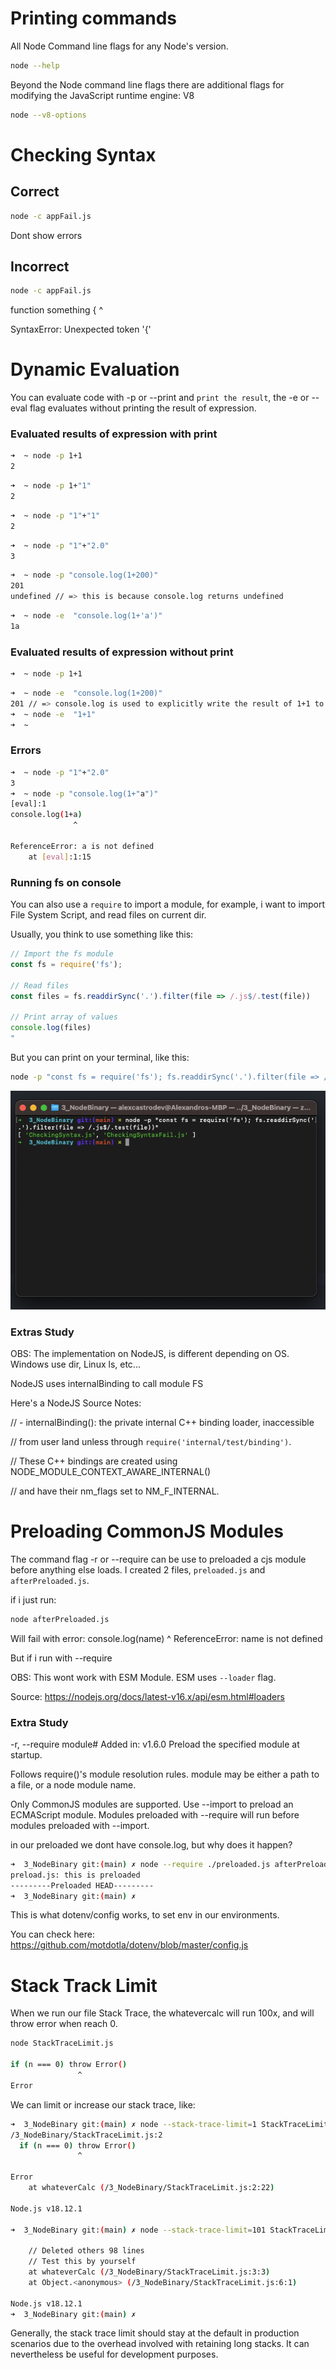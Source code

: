 # Printing commands

All Node Command line flags for any Node's version.

```bash
node --help
```

Beyond the Node command line flags there are additional flags for modifying the JavaScript runtime engine: V8

```bash
node --v8-options
```

# Checking Syntax

## Correct 

```bash
node -c appFail.js
```

Dont show errors


## Incorrect 

```bash
node -c appFail.js
```

function something {
                   ^

SyntaxError: Unexpected token '{'

# Dynamic Evaluation

You can evaluate code with -p or --print and ```print the result```, the -e  or --eval flag evaluates without printing the result of expression.

### Evaluated results of expression with print

```bash
➜  ~ node -p 1+1
2
```

```bash
➜  ~ node -p 1+"1"
2
```

```bash
➜  ~ node -p "1"+"1"
2
```

```bash
➜  ~ node -p "1"+"2.0"
3
```

```bash
➜  ~ node -p "console.log(1+200)" 
201
undefined // => this is because console.log returns undefined
```

```bash
➜  ~ node -e  "console.log(1+'a')"
1a
```


### Evaluated results of expression without print


```bash
➜  ~ node -p 1+1
```

```bash
➜  ~ node -e  "console.log(1+200)"   
201 // => console.log is used to explicitly write the result of 1+1 to the terminal:
➜  ~ node -e  "1+1"               
➜  ~ 
```

### Errors

```bash
➜  ~ node -p "1"+"2.0"
3
➜  ~ node -p "console.log(1+"a")"
[eval]:1
console.log(1+a)
              ^

ReferenceError: a is not defined
    at [eval]:1:15
```

### Running fs on console

You can also use a ```require``` to import a module, for example, i want to import File System Script, and read files on current dir.

Usually, you think to use something like this: 

```javascript
// Import the fs module
const fs = require('fs'); 

// Read files
const files = fs.readdirSync('.').filter(file => /.js$/.test(file))

// Print array of values
console.log(files)
"
```

But you can print on your terminal, like this:

```bash
node -p "const fs = require('fs'); fs.readdirSync('.').filter(file => /.js$/.test(file))"
```

<img src='./readdirSync.png' />


### Extras Study

OBS: The implementation on NodeJS, is different depending on OS.
Windows use dir, Linux ls, etc...

NodeJS uses internalBinding to call module FS

Here's a NodeJS Source Notes: 

// - internalBinding(): the private internal C++ binding loader, inaccessible

//   from user land unless through `require('internal/test/binding')`.

//   These C++ bindings are created using NODE_MODULE_CONTEXT_AWARE_INTERNAL()

//   and have their nm_flags set to NM_F_INTERNAL.


# Preloading CommonJS Modules

The command flag -r or --require can be use to preloaded a cjs module before anything else loads.
I created 2 files, ```preloaded.js``` and ```afterPreloaded.js```.

if i just run:

```bash
node afterPreloaded.js
```

Will fail with error:
console.log(name)
            ^
ReferenceError: name is not defined

But if i run with --require


OBS: This wont work with ESM Module.
ESM uses ```--loader``` flag.

Source: https://nodejs.org/docs/latest-v16.x/api/esm.html#loaders

### Extra Study

-r, --require module#
Added in: v1.6.0
Preload the specified module at startup.

Follows require()'s module resolution rules. module may be either a path to a file, or a node module name.

Only CommonJS modules are supported. Use --import to preload an ECMAScript module. Modules preloaded with --require will run before modules preloaded with --import.


in our preloaded we dont have console.log, but why does it happen?

```bash
➜  3_NodeBinary git:(main) ✗ node --require ./preloaded.js afterPreloaded.js
preload.js: this is preloaded
---------Preloaded HEAD---------
➜  3_NodeBinary git:(main) ✗ 
```

This is what dotenv/config works, to set env in our environments.

You can check here: https://github.com/motdotla/dotenv/blob/master/config.js


# Stack Track Limit

When we run our file Stack Trace, the whatevercalc will run 100x, and will throw error when reach 0.

```bash
node StackTraceLimit.js

if (n === 0) throw Error()
               ^
Error
```

We can limit or increase our stack trace, like:

```bash
➜  3_NodeBinary git:(main) ✗ node --stack-trace-limit=1 StackTraceLimit.js
/3_NodeBinary/StackTraceLimit.js:2
  if (n === 0) throw Error()
               ^

Error
    at whateverCalc (/3_NodeBinary/StackTraceLimit.js:2:22)

Node.js v18.12.1

➜  3_NodeBinary git:(main) ✗ node --stack-trace-limit=101 StackTraceLimit.js

    // Deleted others 98 lines
    // Test this by yourself
    at whateverCalc (/3_NodeBinary/StackTraceLimit.js:3:3)
    at Object.<anonymous> (/3_NodeBinary/StackTraceLimit.js:6:1)

Node.js v18.12.1
➜  3_NodeBinary git:(main) ✗ 
```

Generally, the stack trace limit should stay at the default in production scenarios due to the overhead involved with retaining long stacks. It can nevertheless be useful for development purposes.